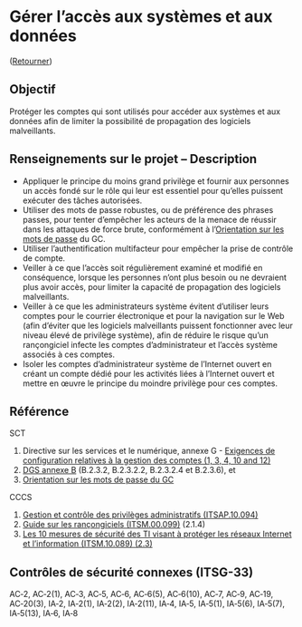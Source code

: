 # Gérer l’accès aux systèmes et aux données

([Retourner](/README.md#lignes-directrices))

## Objectif

Protéger les comptes qui sont utilisés pour accéder aux systèmes et aux données afin de limiter la possibilité de propagation des logiciels malveillants.

## Renseignements sur le projet – Description

- Appliquer le principe du moins grand privilège et fournir aux personnes un accès fondé sur le rôle qui leur est essentiel pour qu’elles puissent exécuter des tâches autorisées.
- Utiliser des mots de passe robustes, ou de préférence des phrases passes, pour tenter d’empêcher les acteurs de la menace de réussir dans les attaques de force brute, conformément à l’[Orientation sur les mots de passe](https://www.canada.ca/fr/gouvernement/systeme/gouvernement-numerique/securite-confidentialite-ligne/orientation-sur-mots-passe.html) du GC.
- Utiliser l’authentification multifacteur pour empêcher la prise de contrôle de compte.
- Veiller à ce que l’accès soit régulièrement examiné et modifié en conséquence, lorsque les personnes n’ont plus besoin ou ne devraient plus avoir accès, pour limiter la capacité de propagation des logiciels malveillants.
- Veiller à ce que les administrateurs système évitent d’utiliser leurs comptes pour le courrier électronique et pour la navigation sur le Web (afin d’éviter que les logiciels malveillants puissent fonctionner avec leur niveau élevé de privilège système), afin de réduire le risque qu’un rançongiciel infecte les comptes d’administrateur et l’accès système associés à ces comptes.
- Isoler les comptes d’administrateur système de l’Internet ouvert en créant un compte dédié pour les activités liées à l’Internet ouvert et mettre en œuvre le principe du moindre privilège pour ces comptes.

## Référence

SCT

1. Directive sur les services et le numérique, annexe G - [Exigences de configuration relatives à la gestion des comptes (1, 3, 4, 10 and 12)](https://www.gcpedia.gc.ca/gcwiki/images/8/87/7_-_Exigences_de_configuration_relatives_Ã_la_gestion_des_comptes.pdf)
2. [DGS annexe B](https://www.tbs-sct.gc.ca/pol/doc-fra.aspx?id=32611#appB) (B.2.3.2, B.2.3.2.2, B.2.3.2.4 et B.2.3.6), et
3. [Orientation sur les mots de passe du GC](https://www.canada.ca/fr/gouvernement/systeme/gouvernement-numerique/securite-confidentialite-ligne/orientation-sur-mots-passe.html)

CCCS

1. [Gestion et contrôle des privilèges administratifs (ITSAP.10.094)](https://cyber.gc.ca/fr/orientation/gestion-et-controle-des-privileges-administratifs-itsap10094)
2. [Guide sur les rançongiciels (ITSM.00.099)](https://cyber.gc.ca/fr/orientation/guide-sur-les-rancongiciels-itsm00099) (2.1.4)
3. [Les 10 mesures de sécurité des TI visant à protéger les réseaux Internet et l’information (ITSM.10.089) (2.3)](https://cyber.gc.ca/fr/orientation/les-10-mesures-de-securite-des-ti-visant-proteger-les-reseaux-internet-et-0)

## Contrôles de sécurité connexes (ITSG-33)

AC‑2, AC‑2(1), AC‑3, AC‑5, AC‑6, AC‑6(5), AC‑6(10), AC‑7, AC‑9, AC‑19, AC‑20(3), IA‑2, IA‑2(1), IA‑2(2), IA‑2(11), IA‑4, IA‑5, IA‑5(1), IA‑5(6), IA‑5(7), IA‑5(13), IA‑6, IA‑8
